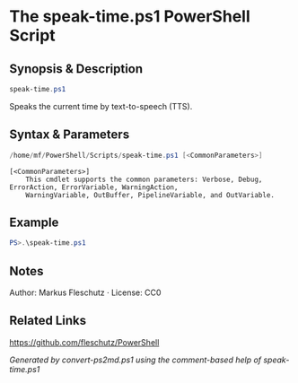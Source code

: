 # The speak-time.ps1 PowerShell Script

## Synopsis & Description
```powershell
speak-time.ps1
```

Speaks the current time by text-to-speech (TTS).

## Syntax & Parameters
```powershell
/home/mf/PowerShell/Scripts/speak-time.ps1 [<CommonParameters>]
```

```
[<CommonParameters>]
    This cmdlet supports the common parameters: Verbose, Debug, ErrorAction, ErrorVariable, WarningAction, 
    WarningVariable, OutBuffer, PipelineVariable, and OutVariable.
```

## Example
```powershell
PS>.\speak-time.ps1
```


## Notes
Author: Markus Fleschutz · License: CC0

## Related Links
https://github.com/fleschutz/PowerShell

*Generated by convert-ps2md.ps1 using the comment-based help of speak-time.ps1*
